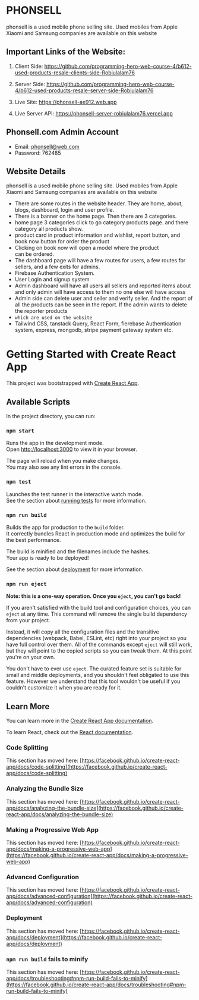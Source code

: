 #  PHONSELL
phonsell is a used mobile phone selling site.  Used mobiles from Apple Xiaomi and Samsung companies are available on this website

## Important Links of the Website:
1. Client Side: https://github.com/programming-hero-web-course-4/b612-used-products-resale-clients-side-Robiulalam76

2. Server Side: https://github.com/programming-hero-web-course-4/b612-used-products-resale-server-side-Robiulalam76

3. Live Site: https://phonsell-ae912.web.app

4. Live Server API: https://phonsell-server-robiulalam76.vercel.app

## Phonsell.com Admin Account
- Email: phonsell@web.com
- Password: 762485

## Website Details
phonsell is a used mobile phone selling site.  Used mobiles from Apple Xiaomi and Samsung companies are available on this website

- There are some routes in the website header.  They are home, about, blogs, dashboard, login and user profile.
- There is a banner on the home page.  Then there are 3 categories.
- home page 3 categories click to go category products page. and there category all products show.
- product card in product information and wishlist, report button, and book now button for order the product
- Clicking on book now will open a model where the product can be ordered.
- The dashboard page will have a few routes for users, a few routes for sellers, and a few exits for admins.
- Firebase Authentication System.
- User Login and signup system
- Admin dashboard will have all users all sellers and reported items about and only admin will have access to them no one else will have access
- Admin side can delete user and seller and verify seller.  And the report of all the products can be seen in the report. If the admin wants to delete the reporter products
- `which are used on the website` 
- Tailwind CSS, tanstack Query, React Form, fierebase Authentication system, express, mongodb, stripe payment gateway system etc.











# Getting Started with Create React App

This project was bootstrapped with [Create React App](https://github.com/facebook/create-react-app).

## Available Scripts

In the project directory, you can run:

### `npm start`

Runs the app in the development mode.\
Open [http://localhost:3000](http://localhost:3000) to view it in your browser.

The page will reload when you make changes.\
You may also see any lint errors in the console.

### `npm test`

Launches the test runner in the interactive watch mode.\
See the section about [running tests](https://facebook.github.io/create-react-app/docs/running-tests) for more information.

### `npm run build`

Builds the app for production to the `build` folder.\
It correctly bundles React in production mode and optimizes the build for the best performance.

The build is minified and the filenames include the hashes.\
Your app is ready to be deployed!

See the section about [deployment](https://facebook.github.io/create-react-app/docs/deployment) for more information.

### `npm run eject`

**Note: this is a one-way operation. Once you `eject`, you can't go back!**

If you aren't satisfied with the build tool and configuration choices, you can `eject` at any time. This command will remove the single build dependency from your project.

Instead, it will copy all the configuration files and the transitive dependencies (webpack, Babel, ESLint, etc) right into your project so you have full control over them. All of the commands except `eject` will still work, but they will point to the copied scripts so you can tweak them. At this point you're on your own.

You don't have to ever use `eject`. The curated feature set is suitable for small and middle deployments, and you shouldn't feel obligated to use this feature. However we understand that this tool wouldn't be useful if you couldn't customize it when you are ready for it.

## Learn More

You can learn more in the [Create React App documentation](https://facebook.github.io/create-react-app/docs/getting-started).

To learn React, check out the [React documentation](https://reactjs.org/).

### Code Splitting

This section has moved here: [https://facebook.github.io/create-react-app/docs/code-splitting](https://facebook.github.io/create-react-app/docs/code-splitting)

### Analyzing the Bundle Size

This section has moved here: [https://facebook.github.io/create-react-app/docs/analyzing-the-bundle-size](https://facebook.github.io/create-react-app/docs/analyzing-the-bundle-size)

### Making a Progressive Web App

This section has moved here: [https://facebook.github.io/create-react-app/docs/making-a-progressive-web-app](https://facebook.github.io/create-react-app/docs/making-a-progressive-web-app)

### Advanced Configuration

This section has moved here: [https://facebook.github.io/create-react-app/docs/advanced-configuration](https://facebook.github.io/create-react-app/docs/advanced-configuration)

### Deployment

This section has moved here: [https://facebook.github.io/create-react-app/docs/deployment](https://facebook.github.io/create-react-app/docs/deployment)

### `npm run build` fails to minify

This section has moved here: [https://facebook.github.io/create-react-app/docs/troubleshooting#npm-run-build-fails-to-minify](https://facebook.github.io/create-react-app/docs/troubleshooting#npm-run-build-fails-to-minify)
